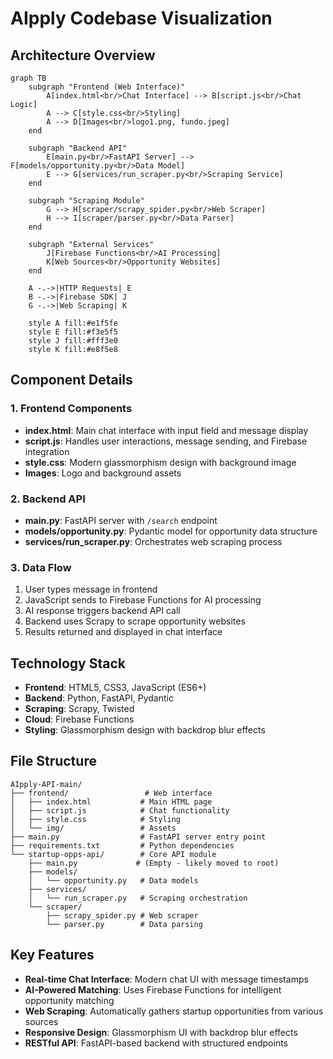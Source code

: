 # AIpply Codebase Visualization

## Architecture Overview

```mermaid
graph TB
    subgraph "Frontend (Web Interface)"
        A[index.html<br/>Chat Interface] --> B[script.js<br/>Chat Logic]
        A --> C[style.css<br/>Styling]
        A --> D[Images<br/>logo1.png, fundo.jpeg]
    end
    
    subgraph "Backend API"
        E[main.py<br/>FastAPI Server] --> F[models/opportunity.py<br/>Data Model]
        E --> G[services/run_scraper.py<br/>Scraping Service]
    end
    
    subgraph "Scraping Module"
        G --> H[scraper/scrapy_spider.py<br/>Web Scraper]
        H --> I[scraper/parser.py<br/>Data Parser]
    end
    
    subgraph "External Services"
        J[Firebase Functions<br/>AI Processing]
        K[Web Sources<br/>Opportunity Websites]
    end
    
    A -.->|HTTP Requests| E
    B -.->|Firebase SDK| J
    G -.->|Web Scraping| K
    
    style A fill:#e1f5fe
    style E fill:#f3e5f5
    style J fill:#fff3e0
    style K fill:#e8f5e8
```

## Component Details

### 1. Frontend Components
- **index.html**: Main chat interface with input field and message display
- **script.js**: Handles user interactions, message sending, and Firebase integration
- **style.css**: Modern glassmorphism design with background image
- **Images**: Logo and background assets

### 2. Backend API
- **main.py**: FastAPI server with `/search` endpoint
- **models/opportunity.py**: Pydantic model for opportunity data structure
- **services/run_scraper.py**: Orchestrates web scraping process

### 3. Data Flow
1. User types message in frontend
2. JavaScript sends to Firebase Functions for AI processing
3. AI response triggers backend API call
4. Backend uses Scrapy to scrape opportunity websites
5. Results returned and displayed in chat interface

## Technology Stack
- **Frontend**: HTML5, CSS3, JavaScript (ES6+)
- **Backend**: Python, FastAPI, Pydantic
- **Scraping**: Scrapy, Twisted
- **Cloud**: Firebase Functions
- **Styling**: Glassmorphism design with backdrop blur effects

## File Structure
```
AIpply-API-main/
├── frontend/                 # Web interface
│   ├── index.html           # Main HTML page
│   ├── script.js            # Chat functionality
│   ├── style.css            # Styling
│   └── img/                 # Assets
├── main.py                  # FastAPI server entry point
├── requirements.txt         # Python dependencies
└── startup-opps-api/        # Core API module
    ├── main.py             # (Empty - likely moved to root)
    ├── models/
    │   └── opportunity.py   # Data models
    ├── services/
    │   └── run_scraper.py   # Scraping orchestration
    └── scraper/
        ├── scrapy_spider.py # Web scraper
        └── parser.py        # Data parsing
```

## Key Features
- **Real-time Chat Interface**: Modern chat UI with message timestamps
- **AI-Powered Matching**: Uses Firebase Functions for intelligent opportunity matching
- **Web Scraping**: Automatically gathers startup opportunities from various sources
- **Responsive Design**: Glassmorphism UI with backdrop blur effects
- **RESTful API**: FastAPI-based backend with structured endpoints
